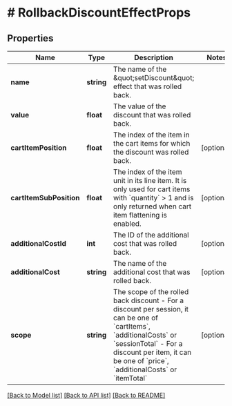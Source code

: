 # # RollbackDiscountEffectProps

## Properties

Name | Type | Description | Notes
------------ | ------------- | ------------- | -------------
**name** | **string** | The name of the \&quot;setDiscount\&quot; effect that was rolled back. | 
**value** | **float** | The value of the discount that was rolled back. | 
**cartItemPosition** | **float** | The index of the item in the cart items for which the discount was rolled back. | [optional] 
**cartItemSubPosition** | **float** | The index of the item unit in its line item. It is only used for cart items with &#x60;quantity&#x60; &gt; 1 and is only returned when cart item flattening is enabled. | [optional] 
**additionalCostId** | **int** | The ID of the additional cost that was rolled back. | [optional] 
**additionalCost** | **string** | The name of the additional cost that was rolled back. | [optional] 
**scope** | **string** | The scope of the rolled back discount - For a discount per session, it can be one of &#x60;cartItems&#x60;, &#x60;additionalCosts&#x60; or &#x60;sessionTotal&#x60; - For a discount per item, it can be one of &#x60;price&#x60;, &#x60;additionalCosts&#x60; or &#x60;itemTotal&#x60; | [optional] 

[[Back to Model list]](../../README.md#documentation-for-models) [[Back to API list]](../../README.md#documentation-for-api-endpoints) [[Back to README]](../../README.md)


